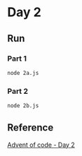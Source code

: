 # Day 2
## Run
### Part 1
```sh
node 2a.js
```
### Part 2
```sh
node 2b.js
```
## Reference
[Advent of code - Day 2](https://adventofcode.com/2021/day/2)

